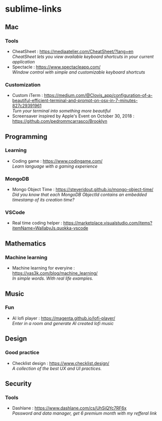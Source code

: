 # sublime-links

## Mac
### Tools
- CheatSheet : https://mediaatelier.com/CheatSheet/?lang=en  
*CheatSheet lets you view available keyboard shortcuts in your current application*
- Spectacle : https://www.spectacleapp.com/  
*Window control with simple and customizable keyboard shortcuts*

### Customization 
- Custom iTerm : https://medium.com/@Clovis_app/configuration-of-a-beautiful-efficient-terminal-and-prompt-on-osx-in-7-minutes-827c29391961  
*Turn your terminal into something more beautiful*
- Screensaver inspired by Apple's Event on October 30, 2018 : https://github.com/pedrommcarrasco/Brooklyn

## Programming
### Learning
- Coding game : https://www.codingame.com/  
*Learn language with a gaming experience*

### MongoDB
- Mongo Object Time : https://steveridout.github.io/mongo-object-time/  
*Did you know that each MongoDB ObjectId contains an embedded timestamp of its creation time?*

### VSCode
- Real time coding helper : https://marketplace.visualstudio.com/items?itemName=WallabyJs.quokka-vscode

## Mathematics
### Machine learning
- Machine learning for everyine : https://vas3k.com/blog/machine_learning/  
*In simple words. With real life examples.*

## Music
### Fun
- AI lofi player : https://magenta.github.io/lofi-player/  
*Enter in a room and generate AI created lofi music*

## Design
### Good practice
- Checklist design : https://www.checklist.design/  
*A collection of the best UX and UI practices.*


## Security
### Tools
- Dashlane : https://www.dashlane.com/cs/UhSjQYc7RF6x  
*Password and data manager, get 6 premium month with my refferal link*
